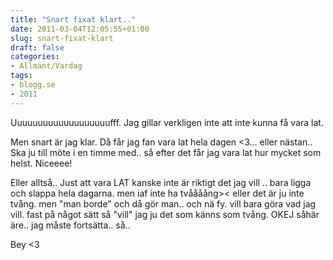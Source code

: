 ```yaml
---
title: "Snart fixat klart.."
date: 2011-03-04T12:05:55+01:00
slug: snart-fixat-klart
draft: false
categories:
- Allmänt/Vardag
tags:
- blogg.se
- 2011
---
```

Uuuuuuuuuuuuuuuuuuufff. Jag gillar verkligen inte att inte kunna få vara lat.  
  
Men snart är jag klar. Då får jag fan vara lat hela dagen <3... eller nästan.. Ska ju till möte i en timme med.. så efter det får jag vara lat hur mycket som helst. Niceeee!  
  
  
Eller alltså.. Just att vara LAT kanske inte är riktigt det jag vill .. bara ligga och slappa hela dagarna. men iaf inte ha tvåååång>< eller det är ju inte tvång. men "man borde" och då gör man.. och nä fy. vill bara göra vad jag vill. fast på något sätt så "vill" jag ju det som känns som tvång. OKEJ såhär äre.. jag måste fortsätta.. så..  
  
Bey <3